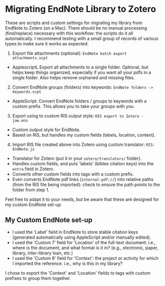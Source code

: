 # Migrating EndNote Library to Zotero

These are scripts and custom settings for migrating my library from EndNote to Zotero (on a Mac). 
There should be no manual processing (find/replace) necessary with this workflow: the scripts do it all automatically.
I recommend testing with a small group of records of various types to make sure it works as expected.


1. Export file attachments (optional): `EndNote batch export attachments.scpt`
  * ApplescriptL Export all attachments to a single folder. 
    Optional, but helps keep things organized, especially if you want all your pdfs in a single folder.
    Also helps remove orphaned and missing files.
2. Convert EndNote groups (folders) into keywords: `EndNote folders -> keywords.scpt`
  * AppleScript: Convert EndNote folders / groups to keywords with a custom prefix.
    This allows you to take your groups with you.
3. Export using to custom RIS output style: `RIS export to Zotero - jaw.ens`
  * Custom output style for EndNote.
  * Based on RIS, but handles my custom fields (labels, location, context).
4. Import RIS file created above into Zotero using custom translator: `RIS-EndNote.js`
  * Translator for Zotero (put it in your `zotero/translators/` folder).
  * Handles custom fields, and puts 'labels' (bibtex citation keys) into the `extra` field in Zotero.
  * Converts other custom fields into tags with a custom prefix.
  * Even converts EndNote pdf links (`internal-pdf://`) into relative paths (from the RIS file being imported): check to ensure the path points to the folder from step 1.


Feel free to adapt it to your needs, but be aware that these are designed for my custom EndNote set-up.


## My Custom EndNote set-up

* I used the 'Label' field in EndNote to store stable citation keys (generated automatically using AppleScript and/or manually edited).
* I used the 'Custom 7' field for 'Location' of the full-text document: i.e., where is the document, and what format is it in? (e.g., electronic, paper, library, inter-library loan, etc.)
* I used the 'Custom 8' field for 'Context': the project or activity for which I imported the reference. i.e., why is this in my library?

I chose to export the 'Context' and 'Location' fields to tags with custom prefixes to group them together.


